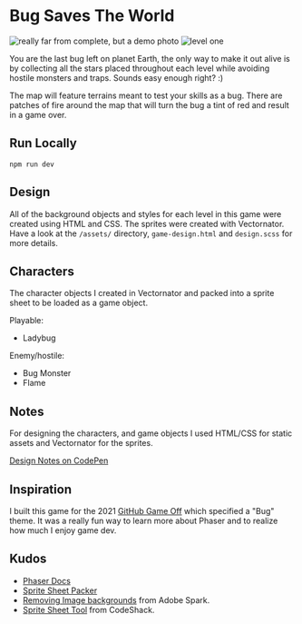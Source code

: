 # Bug Saves The World
![really far from complete, but a demo photo](https://user-images.githubusercontent.com/48612525/141366735-a1122516-316e-4a17-b09c-b1bea896087f.png)
![level one](https://user-images.githubusercontent.com/48612525/144314682-dd1ffb57-9f48-4a6a-84d9-1ac269c7d0c2.png)

You are the last bug left on planet Earth, the only way to make it out alive is by collecting all the stars placed throughout each level while avoiding hostile monsters and traps. Sounds easy enough right? :)

The map will feature terrains meant to test your skills as a bug. There are patches of fire around the map that will turn the bug a tint of red and result in a game over.

## Run Locally

```
npm run dev
```

## Design
All of the background objects and styles for each level in this game were created using HTML and CSS. The sprites were created with Vectornator. Have a look at the `/assets/` directory, `game-design.html` and `design.scss` for more details.

## Characters
The character objects I created in Vectornator and packed into a sprite sheet to be loaded as a game object.

Playable:
- Ladybug

Enemy/hostile:
- Bug Monster
- Flame

## Notes
For designing the characters, and game objects I used HTML/CSS for static assets and Vectornator for the sprites.

[Design Notes on CodePen](https://codepen.io/tannerdolby/pen/vYJaZOQ)

## Inspiration
I built this game for the 2021 [GitHub Game Off](https://github.blog/2021-10-15-save-the-date-for-github-game-off-2021/) which specified a "Bug" theme. It was a really fun way to learn more about Phaser and to realize how much I enjoy game dev.

## Kudos
- [Phaser Docs](https://phaser.io)
- [Sprite Sheet Packer](https://www.codeandweb.com/free-sprite-sheet-packer)
- [Removing Image backgrounds](https://spark.adobe.com/tools/remove-background/#) from Adobe Spark.
- [Sprite Sheet Tool](https://codeshack.io/images-sprite-sheet-generator/) from CodeShack.